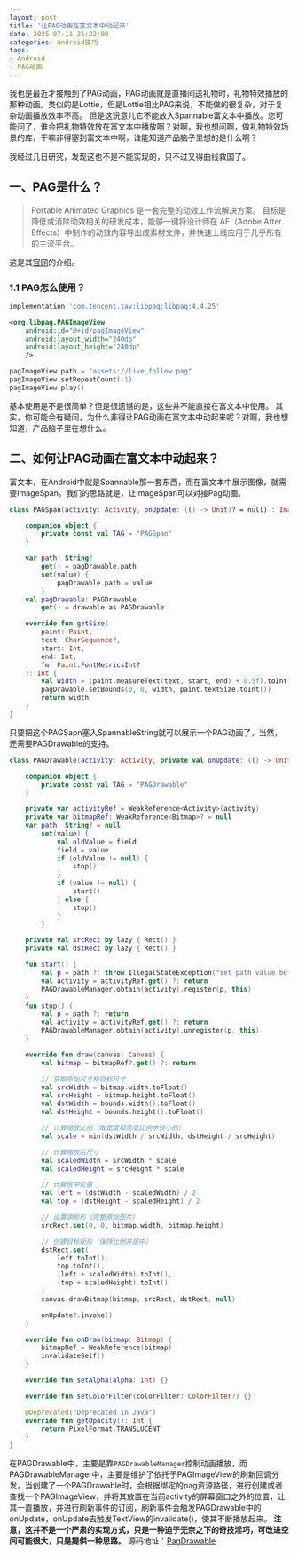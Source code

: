 ```yaml
---
layout: post
title: '让PAG动画在富文本中动起来'
date: 2025-07-11 21:22:00
categories: Android技巧
tags: 
- Android
- PAG动画
---
```


我也是最近才接触到了PAG动画，PAG动画就是直播间送礼物时，礼物特效播放的那种动画。类似的是Lottie，但是Lottie相比PAG来说，不能做的很复杂，对于复杂动画播放效率不高。
但是这玩意儿它不能放入Spannable富文本中播放。您可能问了，谁会把礼物特效放在富文本中播放啊？对啊，我也想问啊，做礼物特效场景的库，干嘛非得塞到富文本中啊，谁能知道产品脑子里想的是什么啊？

我经过几日研究，发现这也不是不能实现的，只不过又得曲线救国了。

## 一、PAG是什么？
> Portable Animated Graphics 是一套完整的动效工作流解决方案。
目标是降低或消除动效相关的研发成本，能够一键将设计师在 AE（Adobe After Effects）中制作的动效内容导出成素材文件，并快速上线应用于几乎所有的主流平台。

这是其[官网](https://pag.io/)的介绍。

### 1.1 PAG怎么使用？
```groovy
implementation 'com.tencent.tav:libpag:libpag:4.4.25'
```
```xml
<org.libpag.PAGImageView
    android:id="@+id/pagImageView"
    android:layout_width="240dp"
    android:layout_height="240dp"
    />
```
```kotlin
pagImageView.path = "assets://live_follow.pag"
pagImageView.setRepeatCount(-1)
pagImageView.play()
```
基本使用是不是很简单？但是很遗憾的是，这些并不能直接在富文本中使用。
其实，你可能会有疑问，为什么非得让PAG动画在富文本中动起来呢？对啊，我也想知道，产品脑子里在想什么。

## 二、如何让PAG动画在富文本中动起来？
富文本，在Android中就是Spannable那一套东西，而在富文本中展示图像，就需要ImageSpan。我们的思路就是，让ImageSpan可以对接Pag动画。
```kotlin
class PAGSpan(activity: Activity, onUpdate: (() -> Unit)? = null) : ImageSpan(PAGDrawable(activity, onUpdate)) {

    companion object {
        private const val TAG = "PAGSpan"
    }

    var path: String?
        get() = pagDrawable.path
        set(value) {
            pagDrawable.path = value
        }
    val pagDrawable: PAGDrawable
        get() = drawable as PAGDrawable

    override fun getSize(
        paint: Paint,
        text: CharSequence?,
        start: Int,
        end: Int,
        fm: Paint.FontMetricsInt?
    ): Int {
        val width = (paint.measureText(text, start, end) + 0.5f).toInt()
        pagDrawable.setBounds(0, 0, width, paint.textSize.toInt())
        return width
    }
}
```
只要把这个PAGSapn塞入SpannableString就可以展示一个PAG动画了，当然，还需要PAGDrawable的支持。
```kotlin
class PAGDrawable(activity: Activity, private val onUpdate: (() -> Unit)? = null) : Drawable(), PAGDrawableManager.OnPAGDrawCallback {

    companion object {
        private const val TAG = "PAGDrawable"
    }

    private var activityRef = WeakReference<Activity>(activity)
    private var bitmapRef: WeakReference<Bitmap>? = null
    var path: String? = null
        set(value) {
            val oldValue = field
            field = value
            if (oldValue != null) {
                stop()
            }
            if (value != null) {
                start()
            } else {
                stop()
            }
        }

    private val srcRect by lazy { Rect() }
    private val dstRect by lazy { Rect() }

    fun start() {
        val p = path ?: throw IllegalStateException("set path value before call start")
        val activity = activityRef.get() ?: return
        PAGDrawableManager.obtain(activity).register(p, this)
    }
    fun stop() {
        val p = path ?: return
        val activity = activityRef.get() ?: return
        PAGDrawableManager.obtain(activity).unregister(p, this)
    }

    override fun draw(canvas: Canvas) {
        val bitmap = bitmapRef?.get() ?: return

        // 获取原始尺寸和目标尺寸
        val srcWidth = bitmap.width.toFloat()
        val srcHeight = bitmap.height.toFloat()
        val dstWidth = bounds.width().toFloat()
        val dstHeight = bounds.height().toFloat()

        // 计算缩放比例（取宽度和高度比例中较小的）
        val scale = min(dstWidth / srcWidth, dstHeight / srcHeight)

        // 计算缩放后尺寸
        val scaledWidth = srcWidth * scale
        val scaledHeight = srcHeight * scale

        // 计算居中位置
        val left = (dstWidth - scaledWidth) / 2
        val top = (dstHeight - scaledHeight) / 2

        // 设置源矩形（完整原始图片）
        srcRect.set(0, 0, bitmap.width, bitmap.height)

        // 创建目标矩形（保持比例并居中）
        dstRect.set(
            left.toInt(),
            top.toInt(),
            (left + scaledWidth).toInt(),
            (top + scaledHeight).toInt()
        )
        canvas.drawBitmap(bitmap, srcRect, dstRect, null)

        onUpdate?.invoke()
    }

    override fun onDraw(bitmap: Bitmap) {
        bitmapRef = WeakReference(bitmap)
        invalidateSelf()
    }

    override fun setAlpha(alpha: Int) {}

    override fun setColorFilter(colorFilter: ColorFilter?) {}

    @Deprecated("Deprecated in Java")
    override fun getOpacity(): Int {
        return PixelFormat.TRANSLUCENT
    }
}
```
在PAGDrawable中，主要是靠`PAGDrawableManager`控制动画播放，而PAGDrawableManager中，主要是维护了依托于PAGImageView的刷新回调分发，当创建了一个PAGDrawable时，会根据绑定的pag资源路径，进行创建或者查找一个PAGImageView，并将其放置在当前activity的屏幕窗口之外的位置，让其一直播放，并进行刷新事件的订阅，刷新事件会触发PAGDrawable中的onUpdate，onUpdate去触发TextView的invalidate()，使其不断播放起来。
**注意，这并不是一个严肃的实现方式，只是一种迫于无奈之下的奇技淫巧，可改进空间可能很大，只是提供一种思路。**
源码地址：[PagDrawable](https://github.com/boybeak/PagDrawable)